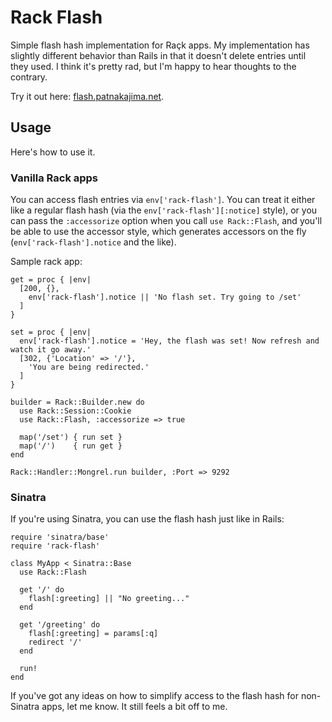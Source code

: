 # Rack Flash

Simple flash hash implementation for Raçk apps. My implementation has slightly
different behavior than Rails in that it doesn't delete entries until they used.
I think it's pretty rad, but I'm happy to hear thoughts to the contrary.

Try it out here: [flash.patnakajima.net](http://flash.patnakajima.net).

## Usage

Here's how to use it.

### Vanilla Rack apps

You can access flash entries via `env['rack-flash']`. You can treat it either like a regular
flash hash (via the `env['rack-flash'][:notice]` style), or you can pass the `:accessorize`
option when you call `use Rack::Flash`, and you'll be able to use the accessor style, which
generates accessors on the fly (`env['rack-flash'].notice` and the like).

Sample rack app:

    get = proc { |env|
      [200, {},
        env['rack-flash'].notice || 'No flash set. Try going to /set'
      ]
    }

    set = proc { |env|
      env['rack-flash'].notice = 'Hey, the flash was set! Now refresh and watch it go away.'
      [302, {'Location' => '/'},
        'You are being redirected.'
      ]
    }

    builder = Rack::Builder.new do
      use Rack::Session::Cookie
      use Rack::Flash, :accessorize => true

      map('/set') { run set }
      map('/')    { run get }
    end

    Rack::Handler::Mongrel.run builder, :Port => 9292

### Sinatra

If you're using Sinatra, you can use the flash hash just like in Rails:

    require 'sinatra/base'
    require 'rack-flash'

    class MyApp < Sinatra::Base
      use Rack::Flash

      get '/' do
        flash[:greeting] || "No greeting..."
      end

      get '/greeting' do
        flash[:greeting] = params[:q]
        redirect '/'
      end

      run!
    end

If you've got any ideas on how to simplify access to the flash hash for non-Sinatra
apps, let me know. It still feels a bit off to me.